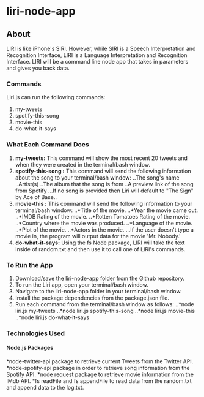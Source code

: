 # liri-node-app

## About
LIRI is like iPhone's SIRI. However, while SIRI is a Speech Interpretation and Recognition Interface, LIRI is a Language Interpretation and Recognition Interface. LIRI will be a command line node app that takes in parameters and gives you back data.

### Commands
Liri.js can run the following commands:
1. my-tweets
2. spotify-this-song
3. movie-this
4. do-what-it-says

### What Each Command Does
1.	**my-tweets:** This command will show the most recent 20 tweets and when they were created in the terminal/bash window.
2.	**spotify-this-song <song name here>:** This command will send the following information about the song to your terminal/bash window:
    ..The song's name
    ..Artist(s)
    ..The album that the song is from
    ..A preview link of the song from Spotify 
...If no song is provided then Liri will default to "The Sign" by Ace of Base..
3.	**movie-this <movie name here>:** This command will send the following information to your terminal/bash window:
    ..*Title of the movie.
    ..*Year the movie came out.
    ..*IMDB Rating of the movie.
    ..*Rotten Tomatoes Rating of the movie.
    ..*Country where the movie was produced.
    ..*Language of the movie.
    ..*Plot of the movie.
    ..*Actors in the movie.
...If the user doesn't type a movie in, the program will output data for the movie 'Mr. Nobody.'
4.	**do-what-it-says:** Using the fs Node package, LIRI will take the text inside of random.txt and then use it to call one of LIRI's commands.

### To Run the App
1.	Download/save the liri-node-app folder from the Github repository.
2.  To run the Liri app, open your terminal/bash window.
3.  Navigate to the liri-node-app folder in your terminal/bash window.
4.  Install the package dependencies from the package.json file.
5.  Run each command from the terminal/bash window as follows:
..*node liri.js my-tweets
..*node liri.js spotify-this-song <song name>
..*node liri.js movie-this <movie name>
..*node liri.js do-what-it-says

### Technologies Used
#### Node.js Packages
*node-twitter-api package to retrieve current Tweets from the Twitter API.
*node-spotify-api package in order to retrieve song information from the Spotify API.
*node request package to retrieve movie information from the IMdb API.
*fs readFile and fs appendFile to read data from the random.txt and append data to the log.txt.
